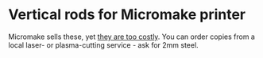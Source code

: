 # Vertical rods for Micromake printer

Micromake sells these, yet [they are too costly](http://ali.ski/IoA41). You can order copies from a local laser- or plasma-cutting service - ask for 2mm steel.
